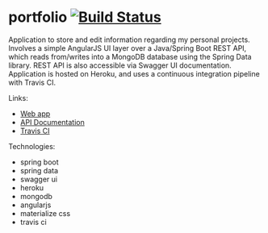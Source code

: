 # portfolio [![Build Status](https://travis-ci.org/omwan/portfolio.svg?branch=master)](https://travis-ci.org/omwan/portfolio)

Application to store and edit information regarding my personal projects. Involves a simple AngularJS UI layer over a Java/Spring Boot REST API, which reads from/writes into a MongoDB database using the Spring Data library. REST API is also accessible via Swagger UI documentation. Application is hosted on Heroku, and uses a continuous integration pipeline with Travis CI. 

Links:
- [Web app](https://cryptic-harbor-49502.herokuapp.com)
- [API Documentation](https://cryptic-harbor-49502.herokuapp.com/swagger-ui.html)
- [Travis CI](https://travis-ci.org/omwan/portfolio)

Technologies:
- spring boot
- spring data
- swagger ui
- heroku
- mongodb
- angularjs
- materialize css
- travis ci
